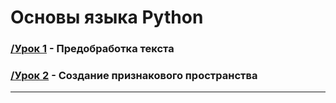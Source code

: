 # Основы языка Python

### [/Урок 1][1] - Предобработка текста

### [/Урок 2][2] - Создание признакового пространства


 
---
[1]: https://github.com/ViktorOtroschenko/Introduction_to_NLP/tree/main/Lesson1
[2]: https://github.com/ViktorOtroschenko/Introduction_to_NLP/tree/main/Lesson2


